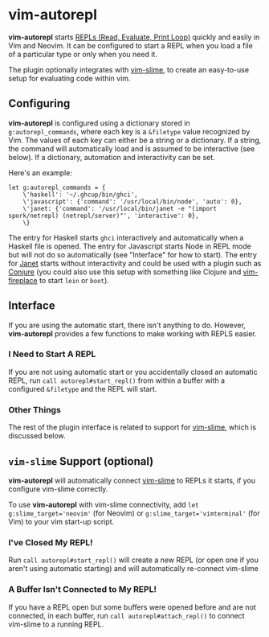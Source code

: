 # vim-autorepl

**vim-autorepl** starts [REPLs (Read, Evaluate, Print Loop)](https://en.wikipedia.org/wiki/Read%E2%80%93eval%E2%80%93print_loop) quickly and easily in Vim and Neovim. It can be configured to start a REPL when you load a file of a particular type or only when you need it.

The plugin optionally integrates with [vim-slime](https://github.com/jpalardy/vim-slime), to create an easy-to-use setup for evaluating code within vim.

## Configuring

**vim-autorepl** is configured using a dictionary stored in `g:autorepl_commands`, where each key is a `&filetype` value recognized by Vim. The values of each key can either be a string or a dictionary. If a string, the command will automatically load and is assumed to be interactive (see below). If a dictionary, automation and interactivity can be set.

Here's an example:

~~~vim
let g:autorepl_commands = {
	\'haskell': '~/.ghcup/bin/ghci',
	\'javascript': {'command': '/usr/local/bin/node', 'auto': 0},
	\'janet: {'command': '/usr/local/bin/janet -e "(import spork/netrepl) (netrepl/server)"', 'interactive': 0},
	\}
~~~

The entry for Haskell starts `ghci` interactively and automatically when a Haskell file is opened. The entry for Javascript starts Node in REPL mode but will not do so automatically (see "Interface" for how to start). The entry for [Janet](https://janet-lang.org/) starts without interactivity and could be used with a plugin such as [Conjure](https://github.com/Olical/conjure) (you could also use this setup with something like Clojure and [vim-fireplace](https://github.com/tpope/vim-fireplace) to start `lein` or `boot`).

## Interface

If you are using the automatic start, there isn't anything to do. However, **vim-autorepl** provides a few functions to make working with REPLS easier.

### I Need to Start A REPL

If you are not using automatic start or you accidentally closed an automatic REPL, run `call autorepl#start_repl()` from within a buffer with a configured `&filetype` and the REPL will start.

### Other Things

The rest of the plugin interface is related to support for [vim-slime](https://github.com/jpalardy/vim-slime), which is discussed below.

## `vim-slime` Support (optional)

**vim-autorepl** will automatically connect [vim-slime](https://github.com/jpalardy/vim-slime) to REPLs it starts, if you configure vim-slime correctly.

To use **vim-autorepl** with vim-slime connectivity, add `let g:slime_target='neovim'` (for Neovim) or `g:slime_target='vimterminal'` (for Vim) to your vim start-up script.

### I've Closed My REPL!

Run `call autorepl#start_repl()` will create a new REPL (or open one if you aren't using automatic starting) and will automatically re-connect vim-slime

### A Buffer Isn't Connected to My REPL!

If you have a REPL open but some buffers were opened before and are not connected, in each buffer, run `call autorepl#attach_repl()` to connect vim-slime to a running REPL.
